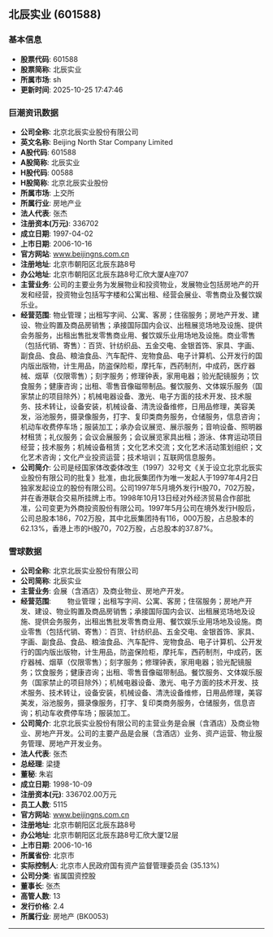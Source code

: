 ## 北辰实业 (601588)

### 基本信息

- **股票代码**: 601588
- **股票简称**: 北辰实业
- **所属市场**: sh
- **更新时间**: 2025-10-25 17:47:46

### 巨潮资讯数据

- **公司全称**: 北京北辰实业股份有限公司
- **英文名称**: Beijing North Star Company Limited
- **A股代码**: 601588
- **A股简称**: 北辰实业
- **H股代码**: 00588
- **H股简称**: 北京北辰实业股份
- **所属市场**: 上交所
- **所属行业**: 房地产业
- **法人代表**: 张杰
- **注册资本(万元)**: 336702
- **成立日期**: 1997-04-02
- **上市日期**: 2006-10-16
- **官方网站**: www.beijingns.com.cn
- **注册地址**: 北京市朝阳区北辰东路8号
- **办公地址**: 北京市朝阳区北辰东路8号汇欣大厦A座707
- **主营业务**: 公司的主要业务为发展物业和投资物业，发展物业包括房地产的开发和经营，投资物业包括写字楼和公寓出租、经营会展业、零售商业及餐饮娱乐业。
- **经营范围**: 物业管理；出租写字间、公寓、客房；住宿服务；房地产开发、建设、物业购置及商品房销售；承接国际国内会议、出租展览场地及设施、提供会务服务，出租出售批发零售商业用、餐饮娱乐业用场地及设施。商业零售（包括代销、寄售）：百货、针纺织品、五金交电、金银首饰、家具、字画、副食品、食品、粮油食品、汽车配件、宠物食品、电子计算机、公开发行的国内版出版物，计生用品，防盗保险柜，摩托车，西药制剂，中成药，医疗器械、烟草（仅限零售）；刻字服务；修理钟表，家用电器；验光配镜服务；饮食服务；健康咨询；出租、零售音像磁带制品。餐饮服务、文体娱乐服务（国家禁止的项目除外）；机械电器设备、激光、电子方面的技术开发、技术服务、技术转让，设备安装，机械设备、清洗设备维修，日用品修理，美容美发，浴池服务，摄录像服务，打字、复印类商务服务，仓储服务，信息咨询；机动车收费停车场；服装加工；承办会议展览、展示服务；音响设备、照明器材租赁；礼仪服务；会议会展服务；会议展览家具出租；游泳、体育运动项目经营；技术服务；机械设备租赁；文化艺术交流；文化艺术活动策划组织；文化艺术咨询；文化产业投资运营；技术培训；互联网信息服务。
- **公司简介**: 公司是经国家体改委体改生（1997）32号文《关于设立北京北辰实业股份有限公司的批复》批准，由北辰集团作为唯一发起人于1997年4月2日独家发起设立的股份有限公司。公司1997年5月境外发行H股70，702万股，并在香港联合交易所挂牌上市。1998年10月13日经对外经济贸易合作部批准，公司变更为外商投资股份有限公司。1997年5月公司在境外发行H股后，公司总股本186，702万股，其中北辰集团持有116，000万股，占总股本的62.13%，香港上市的H股70，702万股，占总股本的37.87%。

### 雪球数据

- **公司全称**: 北京北辰实业股份有限公司
- **公司简称**: 北辰实业
- **主营业务**: 会展（含酒店）及商业物业、房地产开发。
- **经营范围**: 　　物业管理；出租写字间、公寓、客房；住宿服务；房地产开发、建设、物业购置及商品房销售；承接国际国内会议、出租展览场地及设施、提供会务服务，出租出售批发零售商业用、餐饮娱乐业用场地及设施。商业零售（包括代销、寄售）：百货、针纺织品、五金交电、金银首饰、家具、字画、副食品、食品、粮油食品、汽车配件、宠物食品、电子计算机、公开发行的国内版出版物，计生用品，防盗保险柜，摩托车，西药制剂，中成药，医疗器械、烟草（仅限零售）；刻字服务；修理钟表，家用电器；验光配镜服务；饮食服务；健康咨询；出租、零售音像磁带制品。餐饮服务、文体娱乐服务（国家禁止的项目除外）；机械电器设备、激光、电子方面的技术开发、技术服务、技术转让，设备安装，机械设备、清洗设备维修，日用品修理，美容美发，浴池服务，摄录像服务，打字、复印类商务服务，仓储服务，信息咨询；机动车收费停车场；服装加工。
- **公司简介**: 北京北辰实业股份有限公司的主营业务是会展（含酒店）及商业物业、房地产开发。公司的主要产品是会展（含酒店）业务、资产运营、物业服务管理、房地产开发业务。
- **法人代表**: 张杰
- **总经理**: 梁捷
- **董秘**: 朱岩
- **成立日期**: 1998-10-09
- **注册资本(元)**: 336702.00万元
- **员工人数**: 5115
- **官方网站**: www.beijingns.com.cn
- **注册地址**: 北京市朝阳区北辰东路8号
- **办公地址**: 北京市朝阳区北辰东路8号汇欣大厦12层
- **上市日期**: 2006-10-16
- **所属省份**: 北京市
- **实际控制人**: 北京市人民政府国有资产监督管理委员会 (35.13%)
- **公司分类**: 省属国资控股
- **董事长**: 张杰
- **高管人数**: 13
- **发行价格**: 2.4
- **所属行业**: 房地产 (BK0053)

---